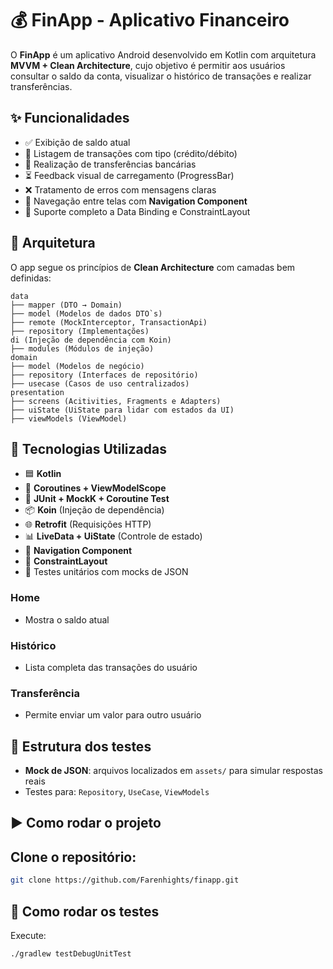 # 💰 FinApp - Aplicativo Financeiro

O **FinApp** é um aplicativo Android desenvolvido em Kotlin com arquitetura **MVVM + Clean Architecture**, 
cujo objetivo é permitir aos usuários consultar o saldo da conta, visualizar o histórico de transações e realizar transferências.

## ✨ Funcionalidades

- ✅ Exibição de saldo atual
- 📄 Listagem de transações com tipo (crédito/débito)
- 🔁 Realização de transferências bancárias
- ⏳ Feedback visual de carregamento (ProgressBar)
- ❌ Tratamento de erros com mensagens claras
- 🎯 Navegação entre telas com **Navigation Component**
- 📱 Suporte completo a Data Binding e ConstraintLayout

## 🧱 Arquitetura

O app segue os princípios de **Clean Architecture** com camadas bem definidas:

```
data
├── mapper (DTO → Domain)
├── model (Modelos de dados DTO`s)
├── remote (MockInterceptor, TransactionApi)
├── repository (Implementações)
di (Injeção de dependência com Koin)
├── modules (Módulos de injeção)
domain
├── model (Modelos de negócio)
├── repository (Interfaces de repositório)
├── usecase (Casos de uso centralizados)
presentation
├── screens (Acitivities, Fragments e Adapters)
├── uiState (UiState para lidar com estados da UI)
├── viewModels (ViewModel)

```

## 🔧 Tecnologias Utilizadas

- 🟦 **Kotlin**
- 🔄 **Coroutines + ViewModelScope**
- 🧪 **JUnit + MockK + Coroutine Test**
- 📦 **Koin** (Injeção de dependência)
- 🌐 **Retrofit** (Requisições HTTP)
- 📊 **LiveData + UiState** (Controle de estado)
- 🧩 **Navigation Component**
- 🧱 **ConstraintLayout**
- 🧪 Testes unitários com mocks de JSON

### Home
- Mostra o saldo atual

### Histórico
- Lista completa das transações do usuário

### Transferência
- Permite enviar um valor para outro usuário

## 📁 Estrutura dos testes

- **Mock de JSON**: arquivos localizados em `assets/` para simular respostas reais
- Testes para: `Repository`, `UseCase`, `ViewModels`

## ▶️ Como rodar o projeto

## Clone o repositório:
   ```bash
   git clone https://github.com/Farenhights/finapp.git
   ```

## 🧪 Como rodar os testes

Execute:
```bash
./gradlew testDebugUnitTest
```

